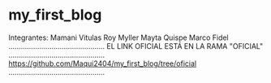 # my_first_blog
Integrantes:
Mamani Vitulas Roy Myller
Mayta Quispe Marco Fidel
...............................................
EL LINK OFICIAL ESTÁ EN LA RAMA "OFICIAL"
...............................................
https://github.com/Maqui2404/my_first_blog/tree/oficial
...............................................
